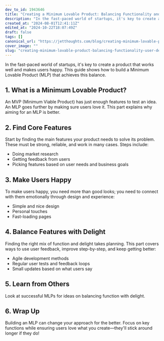 ```yaml
---
dev_to_id: 1943646
title: "Creating a Minimum Lovable Product: Balancing Functionality and User Delight"
description: "In the fast-paced world of startups, it's key to create a product that works well and makes users..."
created_at: "2024-08-01T12:41:11Z"
edited_at: "2024-10-22T18:07:49Z"
draft: false
tags: []
canonical_url: "https://jetthoughts.com/blog/creating-minimum-lovable-product-balancing-functionality-user-delight/"
cover_image: ""
slug: "creating-minimum-lovable-product-balancing-functionality-user-delight"
---
```

In the fast-paced world of startups, it's key to create a product that works well and makes users happy. This guide shows how to build a Minimum Lovable Product (MLP) that achieves this balance.

## 1. What is a Minimum Lovable Product?

An MVP (Minimum Viable Product) has just enough features to test an idea. An MLP goes further by making sure users love it. This part explains why aiming for an MLP is better.

## 2. Find Core Features

Start by finding the main features your product needs to solve its problem. These must be strong, reliable, and work in many cases. Steps include:

- Doing market research
- Getting feedback from users
- Picking features based on user needs and business goals


## 3. Make Users Happy

To make users happy, you need more than good looks; you need to connect with them emotionally through design and experience:

- Simple and nice design
- Personal touches
- Fast-loading pages


## 4. Balance Features with Delight

Finding the right mix of function and delight takes planning. This part covers ways to use user feedback, improve step-by-step, and keep getting better:

- Agile development methods
- Regular user tests and feedback loops
- Small updates based on what users say


## 5. Learn from Others

Look at successful MLPs for ideas on balancing function with delight.

## 6. Wrap Up

Building an MLP can change your approach for the better. Focus on key functions while ensuring users love what you create—they'll stick around longer if they do!